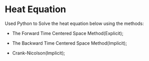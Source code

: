 # Heat Equation

Used Python to Solve the heat equation below using the methods:

- The Forward Time Centered Space Method(Explicit);

- The Backward Time Centered Space Method(Implicit);

- Crank-Nicolson(Implicit);

